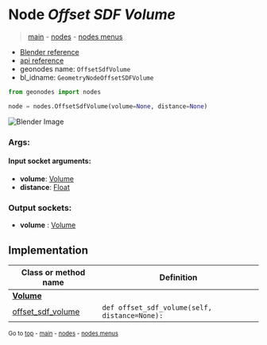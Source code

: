 # Node *Offset SDF Volume*

> [main](../index.md) - [nodes](nodes.md) - [nodes menus](nodes_menus.md)

- [Blender reference](https://docs.blender.org/manual/en/latest/modeling/geometry_nodes/f.html)
- [api reference](https://docs.blender.org/api/current/bpy.types.GeometryNodeOffsetSDFVolume.html)
- geonodes name: `OffsetSdfVolume`
- bl_idname: `GeometryNodeOffsetSDFVolume`

```python
from geonodes import nodes

node = nodes.OffsetSdfVolume(volume=None, distance=None)
```

![Blender Image](https://docs.blender.org/manual/en/latest/_images/node-types_GeometryNodeOffsetSDFVolume.webp)

### Args:

#### Input socket arguments:

- **volume**: [Volume](Volume.md)
- **distance**: [Float](Float.md)

### Output sockets:

- **volume** : [Volume](Volume.md)

## Implementation

| Class or method name | Definition |
|----------------------|------------|
| **[Volume](Volume.md)** |
| [offset_sdf_volume](Volume.md#offset_sdf_volume) | `def offset_sdf_volume(self, distance=None):` |

<sub>Go to [top](#node-Offset-SDF-Volume) - [main](../index.md) - [nodes](nodes.md) - [nodes menus](nodes_menus.md)</sub>

